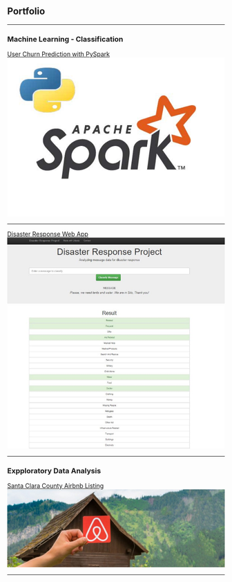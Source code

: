 ## Portfolio

---

### Machine Learning - Classification

[User Churn Prediction with PySpark](https://github.com/caroger/sparkify)
<img src="projects/churn_prediction/img1.jpeg"/>

---
[Disaster Response Web App](https://github.com/caroger/disaster_response)
<img src="projects/disaster_response/img1.jpeg">

---

### Expploratory Data Analysis

[Santa Clara County Airbnb Listing](https://github.com/caroger/airbnb)
<img src="projects/aribnb/img1.jpeg">

---



